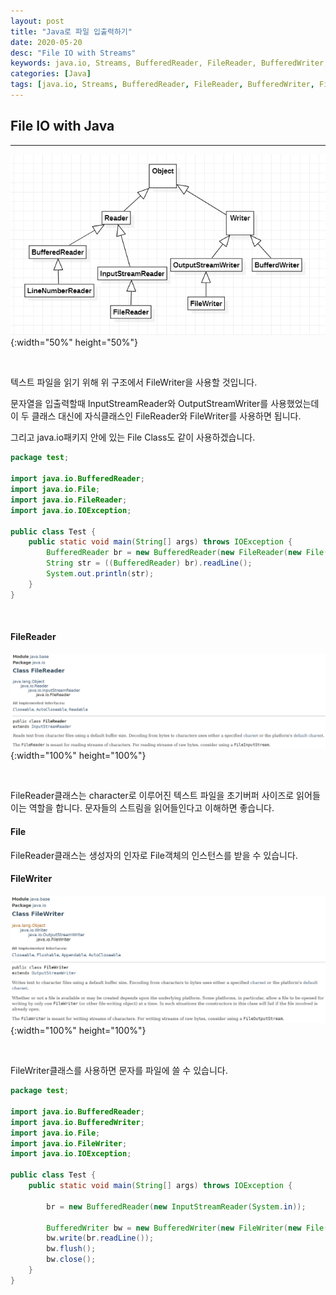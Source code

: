 ```yaml
---
layout: post
title: "Java로 파일 입출력하기"
date: 2020-05-20
desc: "File IO with Streams"   
keywords: java.io, Streams, BufferedReader, FileReader, BufferedWriter, FileWriter
categories: [Java]
tags: [java.io, Streams, BufferedReader, FileReader, BufferedWriter, FileWriter]
---
```


## File IO with Java

___

![StringStream](/static/assets/img/blog/java/03JavaIO/StringStream.png){:width="50%" height="50%"}

<br>

텍스트 파일을 읽기 위해 위 구조에서 FileWriter을 사용할 것입니다.

문자열을 입출력할때 InputStreamReader와 OutputStreamWriter를 사용했었는데 이 두 클래스 대신에 자식클래스인 FileReader와 FileWriter를 사용하면 됩니다. 

그리고 java.io패키지 안에 있는 File Class도 같이 사용하겠습니다. 

~~~java
package test;

import java.io.BufferedReader;
import java.io.File;
import java.io.FileReader;
import java.io.IOException;

public class Test {
	public static void main(String[] args) throws IOException {		
		BufferedReader br = new BufferedReader(new FileReader(new File("C:\\test.txt")));
		String str = ((BufferedReader) br).readLine();
		System.out.println(str);
	}
}
~~~
<br>

#### FileReader

![FileReader](/static/assets/img/blog/java/03JavaIO/FileReader.png){:width="100%" height="100%"}

<br>

FileReader클래스는 character로 이루어진 텍스트 파일을 초기버퍼 사이즈로 읽어들이는 역할을 합니다. 문자들의 스트림을 읽어들인다고 이해하면 좋습니다. 
<br>

#### File

FileReader클래스는 생성자의 인자로 File객체의 인스턴스를 받을 수 있습니다. 

#### FileWriter

![FileWriter](/static/assets/img/blog/java/03JavaIO/FileWriter.png){:width="100%" height="100%"}

<br>

FileWriter클래스를 사용하면 문자를 파일에 쓸 수 있습니다.

~~~java
package test;

import java.io.BufferedReader;
import java.io.BufferedWriter;
import java.io.File;
import java.io.FileWriter;
import java.io.IOException;

public class Test {
	public static void main(String[] args) throws IOException {
		
		br = new BufferedReader(new InputStreamReader(System.in));
		
		BufferedWriter bw = new BufferedWriter(new FileWriter(new File("C:\\test.txt")));
		bw.write(br.readLine());
		bw.flush();
		bw.close();
	}
}
~~~
